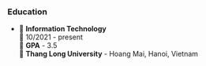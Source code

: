 <!-- <details>
  <summary>📃 My Resume</summary> -->

### Education

- 📖 **Information Technology**\
📆 10/2021 - present\
📍 **GPA** - 3.5\
📍 **Thang Long University** - Hoang Mai, Hanoi, Vietnam
<!-- 
### Experience
- 👨‍💻 **Full Stack Web Intern**\
📆 09/2022 - 12/2023\
📍 **TECH 5S** -  Luu Huu Phuong, Phuong My Dinh I, Nam Tu Liem, Hanoi.


- 👨‍💻 **Full Stack Web Fresher**\
📆 1/2022 - 05/2023\
📍 **TECH 5S** -  Luu Huu Phuong, Phuong My Dinh I, Nam Tu Liem, Hanoi.

- 👨‍💻 **Full Stack Web Fresher**\
📆 10/2023 - 06/2024\
📍 **White Neuron** - PartTime - Mau Luong, Ha Dong, Hanoi, Vietnam

- 👨‍💻 **Full Stack Web Fresher**\
📆 04/2024 - 09/2024\
📍 **NorthStudio** - FullTime - Duy Tan, Cau Giay, Ha Noi

- 👨‍💻 **Full Stack Web**\
📆 09/2024 - persent\
📍 **IDS** - FullTime - Nguyen Ngoc Vu, Cau Giay, Ha Noi
</details>

### 📊 All time development breakdown

<!-- <!-- START_SECTION:waka -->

<!-- ```txt
From: 22 January 2024 - To: 07 October 2024

Total Time: 585 hrs 38 mins

TypeScript          375 hrs 19 mins ████████████████░░░░░░░░░   64.09 %
Python              130 hrs 26 mins █████▓░░░░░░░░░░░░░░░░░░░   22.27 %
JavaScript          31 hrs 27 mins  █▒░░░░░░░░░░░░░░░░░░░░░░░   05.37 %
HTML                11 hrs 18 mins  ▒░░░░░░░░░░░░░░░░░░░░░░░░   01.93 %
JSON                9 hrs 1 min     ▒░░░░░░░░░░░░░░░░░░░░░░░░   01.54 %
```

END_SECTION:waka --> 
